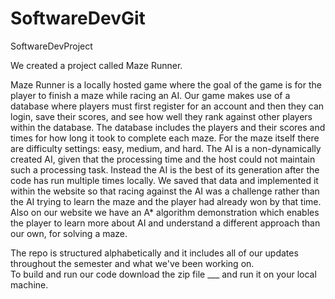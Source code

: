 # SoftwareDevGit
SoftwareDevProject



We created a project called Maze Runner. 

Maze Runner is a locally hosted game where the goal of the game is for the player to finish a maze while racing an AI.  Our game makes use of a database where players must first register for an account and then they can login, save their scores, and see how well they rank against other players within the database.  The database includes the players and their scores and times for how long it took to complete each maze.  For the maze itself there are difficulty settings: easy, medium, and hard.  The AI is a non-dynamically created AI, given that the processing time and the host could not maintain such a processing task.  Instead the AI is the best of its generation after the code has run multiple times locally.  We saved that data and implemented it within the website so that racing against the AI was a challenge rather than the AI trying to learn the maze and the player had already won by that time.  Also on our website we have an A* algorithm demonstration which enables the player to learn more about AI and understand a different approach than our own, for solving a maze. 

The repo is structured alphabetically and it includes all of our updates throughout the semester and what we've been working on.  
To build and run our code download the zip file ___ and run it on your local machine.  
